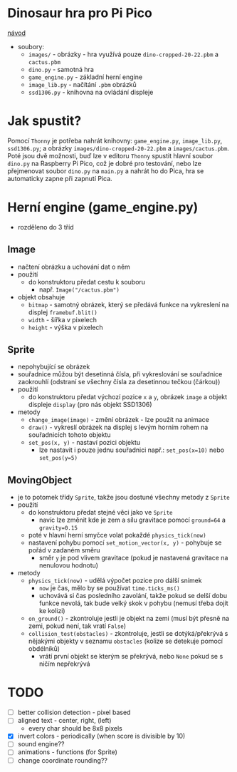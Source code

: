 # Dinosaur hra pro Pi Pico

[návod](navod.md)

- soubory:
  - `images/` - obrázky - hra využívá pouze `dino-cropped-20-22.pbm` a `cactus.pbm`
  - `dino.py` - samotná hra
  - `game_engine.py` - základní herní engine
  - `image_lib.py` - načítání `.pbm` obrázků
  - `ssd1306.py` - knihovna na ovládání displeje


# Jak spustit?
Pomocí `Thonny` je potřeba nahrát knihovny: `game_engine.py`, `image_lib.py`, `ssd1306.py`; a obrázky `images/dino-cropped-20-22.pbm` a `images/cactus.pbm`. Poté jsou dvě možnosti, buď lze v editoru `Thonny` spustit hlavní soubor `dino.py` na Raspberry Pi Pico, což je dobré pro testování, nebo lze přejmenovat soubor `dino.py` na `main.py` a nahrát ho do Pica, hra se automaticky zapne při zapnutí Pica.

# Herní engine (game_engine.py)
 - rozděleno do 3 tříd

## Image
 - načtení obrázku a uchování dat o něm
 - použití
   - do konstruktoru předat cestu k souboru
     - např. `Image("/cactus.pbm")`
 - objekt obsahuje
   - `bitmap` - samotný obrázek, který se předává funkce na vykreslení na displej `framebuf.blit()`
   - `width` - šířka v pixelech
   - `height` - výška v pixelech
## Sprite
 - nepohybující se obrázek
 - souřadnice můžou být desetinná čísla, při vykreslování se souřadnice zaokrouhlí (odstraní se všechny čísla za desetinnou tečkou (čárkou))
 - použití
   - do konstruktoru předat výchozí pozice `x` a `y`, obrázek `image` a objekt displeje `display` (pro nás objekt SSD1306)
 - metody
   - `change_image(image)` - změní obrázek - lze použít na animace
   - `draw()` - vykreslí obrázek na displej s levým horním rohem na souřadnicích tohoto objektu
   - `set_pos(x, y)` - nastaví pozici objektu
     - lze nastavit i pouze jednu souřadnici např.: `set_pos(x=10)` nebo `set_pos(y=5)` 

## MovingObject
 - je to potomek třídy `Sprite`, takže jsou dostuné všechny metody z `Sprite`
 - použití
   - do konstruktoru předat stejné věci jako ve `Sprite`
     - navíc lze změnit kde je zem a sílu gravitace pomocí `ground=64` a `gravity=0.15`
   - poté v hlavní herní smyčce volat pokaždé `physics_tick(now)`
   - nastavení pohybu pomocí `set_motion_vector(x, y)` - pohybuje se pořád v zadaném směru
     - směr `y` je pod vlivem gravitace (pokud je nastavená gravitace na nenulovou hodnotu)
 - metody
   - `physics_tick(now)` - udělá výpočet pozice pro dálší snímek
     - `now` je čas, mělo by se používat `time.ticks_ms()`
     - uchovává si čas posledního zavolání, takže pokud se delší dobu funkce nevolá, tak bude velký skok v pohybu (nemusí třeba dojít ke kolizi)
   - `on_ground()` - zkontroluje jestli je objekt na zemi (musí být přesně na zemi, pokud není, tak vratí `False`)
   - `collision_test(obstacles)` - zkontroluje, jestli se dotýká/překrývá s nějakými objekty v seznamu `obstacles` (kolize se detekuje pomocí obdélníků)
     - vrátí první objekt se kterým se překrývá, nebo `None` pokud se s ničím nepřekrývá

# TODO
 - [ ] better collision detection - pixel based
 - [ ] aligned text - center, right, (left)
   - every char should be 8x8 pixels
 - [x] invert colors - periodically (when score is divisible by 10)
 - [ ] sound engine??
 - [ ] animations - functions (for Sprite)
 - [ ] change coordinate rounding??